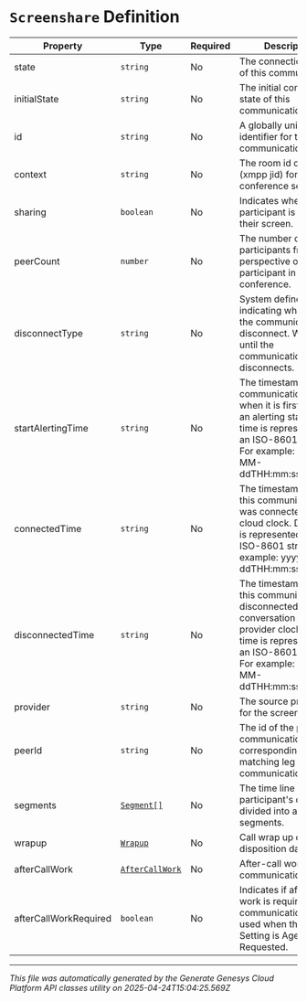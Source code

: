# `Screenshare` Definition

| Property | Type | Required | Description |
|----------|------|----------|-------------|
| state | `string` | No | The connection state of this communication. |
| initialState | `string` | No | The initial connection state of this communication. |
| id | `string` | No | A globally unique identifier for this communication. |
| context | `string` | No | The room id context (xmpp jid) for the conference session. |
| sharing | `boolean` | No | Indicates whether this participant is sharing their screen. |
| peerCount | `number` | No | The number of peer participants from the perspective of the participant in the conference. |
| disconnectType | `string` | No | System defined string indicating what caused the communication to disconnect. Will be null until the communication disconnects. |
| startAlertingTime | `string` | No | The timestamp the communication has when it is first put into an alerting state. Date time is represented as an ISO-8601 string. For example: yyyy-MM-ddTHH:mm:ss[.mmm]Z |
| connectedTime | `string` | No | The timestamp when this communication was connected in the cloud clock. Date time is represented as an ISO-8601 string. For example: yyyy-MM-ddTHH:mm:ss[.mmm]Z |
| disconnectedTime | `string` | No | The timestamp when this communication disconnected from the conversation in the provider clock. Date time is represented as an ISO-8601 string. For example: yyyy-MM-ddTHH:mm:ss[.mmm]Z |
| provider | `string` | No | The source provider for the screen share. |
| peerId | `string` | No | The id of the peer communication corresponding to a matching leg for this communication. |
| segments | [`Segment[]`](segment-definition.md) | No | The time line of the participant's call, divided into activity segments. |
| wrapup | [`Wrapup`](wrapup-definition.md) | No | Call wrap up or disposition data. |
| afterCallWork | [`AfterCallWork`](aftercallwork-definition.md) | No | After-call work for the communication. |
| afterCallWorkRequired | `boolean` | No | Indicates if after-call work is required for a communication. Only used when the ACW Setting is Agent Requested. |

---

*This file was automatically generated by the Generate Genesys Cloud Platform API classes utility on 2025-04-24T15:04:25.569Z*